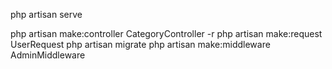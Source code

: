php artisan serve

php artisan make:controller CategoryController -r
php artisan make:request UserRequest
php artisan migrate
php artisan make:middleware AdminMiddleware
